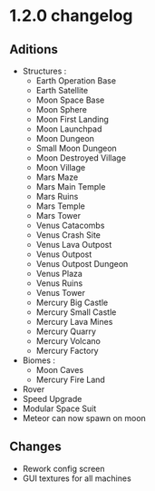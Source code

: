 # 1.2.0 changelog

## Aditions
- Structures :
  - Earth Operation Base
  - Earth Satellite
  - Moon Space Base
  - Moon Sphere
  - Moon First Landing
  - Moon Launchpad
  - Moon Dungeon
  - Small Moon Dungeon
  - Moon Destroyed Village
  - Moon Village
  - Mars Maze
  - Mars Main Temple
  - Mars Ruins
  - Mars Temple
  - Mars Tower
  - Venus Catacombs
  - Venus Crash Site
  - Venus Lava Outpost
  - Venus Outpost
  - Venus Outpost Dungeon
  - Venus Plaza
  - Venus Ruins
  - Venus Tower
  - Mercury Big Castle
  - Mercury Small Castle
  - Mercury Lava Mines
  - Mercury Quarry
  - Mercury Volcano
  - Mercury Factory
- Biomes :
  - Moon Caves
  - Mercury Fire Land
- Rover
- Speed Upgrade
- Modular Space Suit
- Meteor can now spawn on moon

## Changes
- Rework config screen
- GUI textures for all machines

